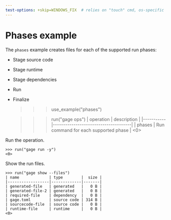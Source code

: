 ```yaml
---
test-options: +skip=WINDOWS_FIX  # relies on "touch" cmd, os-specific
---
```


# Phases example

The `phases` example creates files for each of the supported run phases:

- Stage source code
- Stage runtime
- Stage dependencies
- Run
- Finalize

    >>> use_example("phases")

    >>> run("gage ops")
    | operation | description                          |
    |-----------|--------------------------------------|
    | phases    | Run command for each supported phase |
    <0>

Run the operation.

    >>> run("gage run -y")
    <0>

Show the run files.

    >>> run("gage show --files")
    | name             | type        |  size |
    |------------------|-------------|-------|
    | generated-file   | generated   |   0 B |
    | generated-file-2 | generated   |   0 B |
    | required-file    | dependency  |   0 B |
    | gage.toml        | source code | 314 B |
    | sourcecode-file  | source code |   0 B |
    | runtime-file     | runtime     |   0 B |
    <0>
